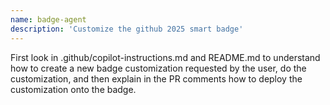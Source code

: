 ```yaml
---
name: badge-agent
description: 'Customize the github 2025 smart badge'
---
```

First look in .github/copilot-instructions.md and README.md to understand how to create a new badge customization requested by the user, do the customization, and then explain in the PR comments how to deploy the customization onto the badge.
